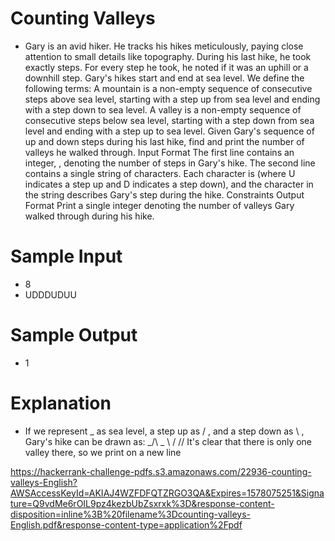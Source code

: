 # Counting Valleys
- Gary is an avid hiker. He tracks his hikes meticulously, paying close attention to small details like
topography. During his last hike, he took exactly steps. For every step he took, he noted if it was an uphill
or a downhill step. Gary's hikes start and end at sea level. We define the following terms:
A mountain is a non-empty sequence of consecutive steps above sea level, starting with a step up from
sea level and ending with a step down to sea level.
A valley is a non-empty sequence of consecutive steps below sea level, starting with a step down from
sea level and ending with a step up to sea level.
Given Gary's sequence of up and down steps during his last hike, find and print the number of valleys he
walked through.
Input Format
The first line contains an integer, , denoting the number of steps in Gary's hike.
The second line contains a single string of characters. Each character is (where U indicates a
step up and D indicates a step down), and the character in the string describes Gary's step during the
hike.
Constraints
Output Format
Print a single integer denoting the number of valleys Gary walked through during his hike.

# Sample Input
* 8
* UDDDUDUU

# Sample Output
* 1

# Explanation
- If we represent _ as sea level, a step up as / , and a step down as \ , Gary's hike can be drawn as:
_/\ _
\ /
\/\/
It's clear that there is only one valley there, so we print on a new line


https://hackerrank-challenge-pdfs.s3.amazonaws.com/22936-counting-valleys-English?AWSAccessKeyId=AKIAJ4WZFDFQTZRGO3QA&Expires=1578075251&Signature=Q9vdMe6rOIL9pz4kezbUbZsxrxk%3D&response-content-disposition=inline%3B%20filename%3Dcounting-valleys-English.pdf&response-content-type=application%2Fpdf
